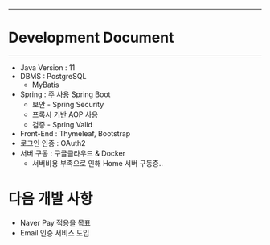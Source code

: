 --------------------
# Development Document
--------------------

- Java Version : 11
- DBMS         : PostgreSQL
    - MyBatis
- Spring       : 주 사용 Spring Boot
    - 보안 - Spring Security
    - 프록시 기반 AOP 사용
    - 검증 - Spring Valid
- Front-End    : Thymeleaf, Bootstrap
- 로그인 인증     : OAuth2
- 서버 구동      : 구글클라우드 & Docker
    - 서버비용 부족으로 인해 Home 서버 구동중..

# 다음 개발 사항

- Naver Pay 적용을 목표
- Email 인증 서비스 도입
